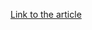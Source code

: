 [Link to the article](https://blog.talosintelligence.com/blackbyte-blends-tried-and-true-tradecraft-with-newly-disclosed-vulnerabilities-to-support-ongoing-attacks/)
